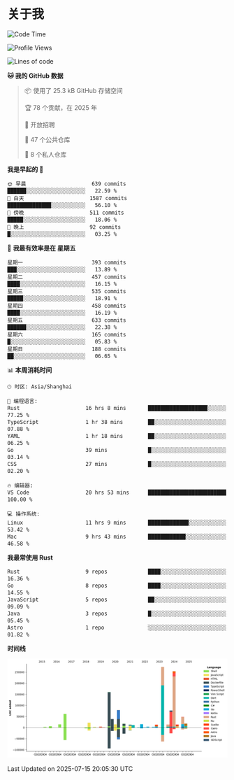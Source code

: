 # 关于我

<!--START_SECTION:waka-->
![Code Time](http://img.shields.io/badge/Code%20Time-3%2C958%20hrs%2029%20mins-blue)

![Profile Views](http://img.shields.io/badge/%E4%B8%AA%E4%BA%BA%E8%B5%84%E6%96%99%E8%A7%82%E7%9C%8B%E6%AC%A1%E6%95%B0-0-blue)

![Lines of code](https://img.shields.io/badge/%E4%BB%8E%E3%80%8CHello%20World%E3%80%8D%E8%B5%B7%E6%88%91%E5%B7%B2%E7%BB%8F%E5%86%99%E4%BA%86-1.2%20million%20%E8%A1%8C%E4%BB%A3%E7%A0%81-blue)

**🐱 我的 GitHub 数据** 

> 📦  使用了 25.3 kB GitHub 存储空间 
 > 
> 🏆 78 个贡献，在 2025 年
 > 
> 💼 开放招聘
 > 
> 📜 47 个公共仓库 
 > 
> 🔑 8 个私人仓库 
 > 
**我是早起的 🐤** 

```text
🌞 早晨                     639 commits         ██████░░░░░░░░░░░░░░░░░░░   22.59 % 
🌆 白天                     1587 commits        ██████████████░░░░░░░░░░░   56.10 % 
🌃 傍晚                     511 commits         █████░░░░░░░░░░░░░░░░░░░░   18.06 % 
🌙 晚上                     92 commits          █░░░░░░░░░░░░░░░░░░░░░░░░   03.25 % 
```
📅 **我最有效率是在 星期五** 

```text
星期一                      393 commits         ███░░░░░░░░░░░░░░░░░░░░░░   13.89 % 
星期二                      457 commits         ████░░░░░░░░░░░░░░░░░░░░░   16.15 % 
星期三                      535 commits         █████░░░░░░░░░░░░░░░░░░░░   18.91 % 
星期四                      458 commits         ████░░░░░░░░░░░░░░░░░░░░░   16.19 % 
星期五                      633 commits         ██████░░░░░░░░░░░░░░░░░░░   22.38 % 
星期六                      165 commits         █░░░░░░░░░░░░░░░░░░░░░░░░   05.83 % 
星期日                      188 commits         ██░░░░░░░░░░░░░░░░░░░░░░░   06.65 % 
```


📊 **本周消耗时间** 

```text
🕑︎ 时区: Asia/Shanghai

💬 编程语言: 
Rust                     16 hrs 8 mins       ███████████████████░░░░░░   77.25 % 
TypeScript               1 hr 38 mins        ██░░░░░░░░░░░░░░░░░░░░░░░   07.88 % 
YAML                     1 hr 18 mins        ██░░░░░░░░░░░░░░░░░░░░░░░   06.25 % 
Go                       39 mins             █░░░░░░░░░░░░░░░░░░░░░░░░   03.14 % 
CSS                      27 mins             █░░░░░░░░░░░░░░░░░░░░░░░░   02.20 % 

🔥 编辑器: 
VS Code                  20 hrs 53 mins      █████████████████████████   100.00 % 

💻 操作系统: 
Linux                    11 hrs 9 mins       █████████████░░░░░░░░░░░░   53.42 % 
Mac                      9 hrs 43 mins       ████████████░░░░░░░░░░░░░   46.58 % 
```

**我最常使用 Rust** 

```text
Rust                     9 repos             ████░░░░░░░░░░░░░░░░░░░░░   16.36 % 
Go                       8 repos             ████░░░░░░░░░░░░░░░░░░░░░   14.55 % 
JavaScript               5 repos             ██░░░░░░░░░░░░░░░░░░░░░░░   09.09 % 
Java                     3 repos             █░░░░░░░░░░░░░░░░░░░░░░░░   05.45 % 
Astro                    1 repo              ░░░░░░░░░░░░░░░░░░░░░░░░░   01.82 % 
```



**时间线**

![Lines of Code chart](https://raw.githubusercontent.com/catusax/catusax/master/assets/bar_graph.png)


 Last Updated on 2025-07-15 20:05:30 UTC
<!--END_SECTION:waka-->
